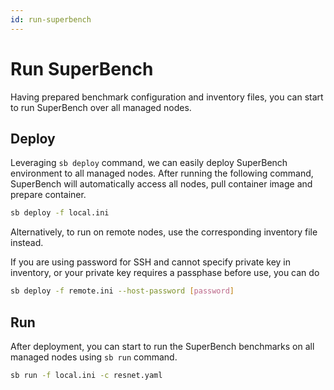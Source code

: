 ```yaml
---
id: run-superbench
---
```


# Run SuperBench

Having prepared benchmark configuration and inventory files,
you can start to run SuperBench over all managed nodes.

## Deploy

Leveraging `sb deploy` command, we can easily deploy SuperBench environment to all managed nodes.
After running the following command, SuperBench will automatically access all nodes, pull container image and prepare container.

```bash
sb deploy -f local.ini
```

Alternatively, to run on remote nodes, use the corresponding inventory file instead.

If you are using password for SSH and cannot specify private key in inventory,
or your private key requires a passphase before use, you can do
```bash
sb deploy -f remote.ini --host-password [password]
```

## Run

After deployment, you can start to run the SuperBench benchmarks on all managed nodes using `sb run` command.

```bash
sb run -f local.ini -c resnet.yaml
```
